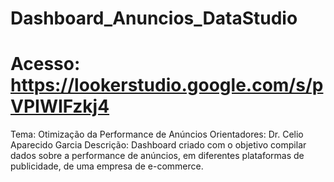 # Dashboard_Anuncios_DataStudio

# Acesso: https://lookerstudio.google.com/s/pVPIWIFzkj4

Tema: Otimização da Performance de Anúncios
Orientadores: Dr. Celio Aparecido Garcia
Descrição: Dashboard criado com o objetivo compilar dados sobre a performance de anúncios, em
diferentes
plataformas de publicidade, de uma empresa de e-commerce.

